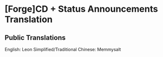 # [Forge]CD + Status Announcements Translation
## Public Translations
  English: Leon
  Simplified/Traditional Chinese: Memmysalt
  
